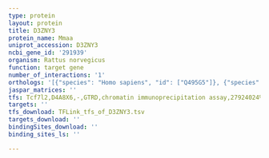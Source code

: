 ```yaml
---
type: protein
layout: protein
title: D3ZNY3
protein_name: Mmaa
uniprot_accession: D3ZNY3
ncbi_gene_id: '291939'
organism: Rattus norvegicus
function: target gene
number_of_interactions: '1'
orthologs: '[{"species": "Homo sapiens", "id": ["Q495G5"]}, {"species": "Danio rerio", "id": ["<a href=\"/protein/b8a4l3\">B8A4L3</a>"]}, {"species": "Mus musculus", "id": ["<a href=\"/protein/q8c7h1\">Q8C7H1</a>"]}, {"species": "Caenorhabditis elegans", "id": ["<a href=\"/protein/q22111\">Q22111</a>"]}]'
jaspar_matrices: ''
tfs: Tcf7l2,D4A8X6,-,GTRD,chromatin immunoprecipitation assay,27924024%5Buid%5D,No
targets: ''
tfs_download: TFLink_tfs_of_D3ZNY3.tsv
targets_download: ''
bindingSites_download: ''
binding_sites_ls: ''

---
```

